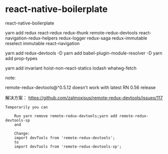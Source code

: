 # react-native-boilerplate
react-native-boilerplate 



yarn add redux react-redux redux-thunk remote-redux-devtools react-navigation-redux-helpers redux-logger redux-saga redux-immutable reselect immutable react-navigation

yarn add redux-devtools -D
yarn add babel-plugin-module-resolver -D
yarn add prop-types

yarn add invariant hoist-non-react-statics lodash whatwg-fetch



note:

remote-redux-devtools@^0.5.12 doesn't work with latest RN 0.56 release

解决方案：
https://github.com/zalmoxisus/remote-redux-devtools/issues/117

```
Temporarily you can

    Run yarn remove remote-redux-devtools;yarn add remote-redux-devtools-sp
    and

    Change:
    import devTools from 'remote-redux-devtools';
    to
    import devTools from 'remote-redux-devtools-sp';

```

